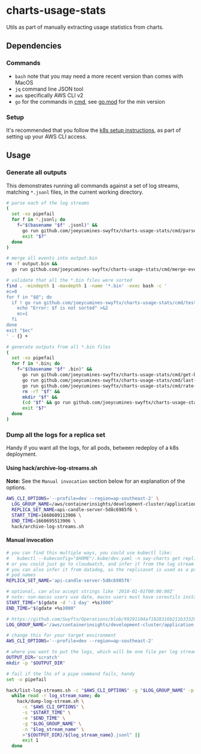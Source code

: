 # charts-usage-stats

Utils as part of manually extracting usage statistics from charts.

## Dependencies

### Commands

- `bash` note that you may need a more recent version than comes with MacOS
- `jq` command line JSON tool
- `aws` specifically AWS CLI v2
- `go` for the commands in [cmd](./cmd), see [go.mod](./go.mod) for the min version

### Setup

It's recommended that you follow the
[k8s setup instructions](https://swyftx.atlassian.net/wiki/spaces/SREPS/pages/1809776803/Configuring+CLI+access+to+our+Kubernetes+infrastructure),
as part of setting up your AWS CLI access.

## Usage

### Generate all outputs

This demonstrates running all commands against a set of log streams, matching
`*.jsonl` files, in the current working directory.

```bash
# parse each of the log streams
(
  set -xo pipefail
  for f in *.jsonl; do
    f="$(basename "$f" .jsonl)" &&
      go run github.com/joeycumines-swyftx/charts-usage-stats/cmd/parse-api-log <"${f}.jsonl" >"${f}.api-log.bin" ||
      exit "$?"
  done
)

# merge all events into output.bin
rm -f output.bin &&
  go run github.com/joeycumines-swyftx/charts-usage-stats/cmd/merge-events *.bin >output.bin

# validate that all the *.bin files were sorted
find . -mindepth 1 -maxdepth 1 -name '*.bin' -exec bash -c '
ec=0
for f in "$@"; do
  if ! go run github.com/joeycumines-swyftx/charts-usage-stats/cmd/test-sorted <"$f"; then
    echo "Error: $f is not sorted" >&2
    ec=1
  fi
done
exit "$ec"
' - {} +

# generate outputs from all *.bin files
(
  set -xo pipefail
  for f in *.bin; do
    f="$(basename "$f" .bin)" &&
      go run github.com/joeycumines-swyftx/charts-usage-stats/cmd/get-bars-to-csv <"${f}.bin" >"${f}.get-bars.csv" &&
      go run github.com/joeycumines-swyftx/charts-usage-stats/cmd/last-known-price-to-csv <"${f}.bin" >"${f}.last-known-price.csv" &&
      go run github.com/joeycumines-swyftx/charts-usage-stats/cmd/rate-to-csv <"${f}.bin" >"${f}.rate.csv" &&
      rm -rf "$f" &&
      mkdir "$f" &&
      (cd "$f" && go run github.com/joeycumines-swyftx/charts-usage-stats/cmd/process-events) <"${f}.bin" ||
      exit "$?"
  done
)
```

### Dump all the logs for a replica set

Handy if you want all the logs, for all pods, between redeploy of a k8s deployment.

#### Using hack/archive-log-streams.sh

**Note:** See the `Manual invocation` section below for an explanation of the options.

```bash
AWS_CLI_OPTIONS='--profile=dev --region=ap-southeast-2' \
  LOG_GROUP_NAME=/aws/containerinsights/development-cluster/application \
  REPLICA_SET_NAME=api-candle-server-5d8c6985f6 \
  START_TIME=1660609113906 \
  END_TIME=1660695513906 \
  hack/archive-log-streams.sh
```

#### Manual invocation

```bash
# you can find this multiple ways, you could use kubectl like:
#   kubectl --kubeconfig="$HOME"/.kube/dev.yaml -n swy-charts get replicasets
# or you could just go to cloudwatch, and infer it from the log stream names
# you can also infer it from datadog, as the replicaset is used as a prefix for
# pod names
REPLICA_SET_NAME='api-candle-server-5d8c6985f6'

# optional, can also accept strings like '2018-01-01T00:00:00Z'
# note: non-macos users use date, macos users must have coreutils installed
START_TIME="$(gdate -d '-1 day' +%s)000"
END_TIME="$(gdate +%s)000"

# https://github.com/Swyftx/Operations/blob/99291104af1028316b211b3332962d297ba4f8ee/application/modules/cluster/kubernetes/templates/fluent-bit/application-log.conf#L84
LOG_GROUP_NAME='/aws/containerinsights/development-cluster/application'

# change this for your target environment
AWS_CLI_OPTIONS='--profile=dev --region=ap-southeast-2'

# where you want to put the logs, which will be one file per log stream
OUTPUT_DIR='scratch'
mkdir -p "$OUTPUT_DIR"

# fail if the lhs of a pipe command fails, handy
set -o pipefail

hack/list-log-streams.sh -c "$AWS_CLI_OPTIONS" -g "$LOG_GROUP_NAME" -p "${REPLICA_SET_NAME}-" |
  while read -r log_stream_name; do
    hack/dump-log-stream.sh \
      -c "$AWS_CLI_OPTIONS" \
      -s "$START_TIME" \
      -e "$END_TIME" \
      -g "$LOG_GROUP_NAME" \
      -n "$log_stream_name" \
      >"${OUTPUT_DIR}/${log_stream_name}.jsonl" ||
      exit 1
  done
```
